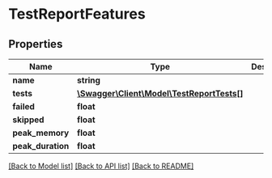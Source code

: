 # TestReportFeatures

## Properties
Name | Type | Description | Notes
------------ | ------------- | ------------- | -------------
**name** | **string** |  | [optional] 
**tests** | [**\Swagger\Client\Model\TestReportTests[]**](TestReportTests.md) |  | [optional] 
**failed** | **float** |  | [optional] 
**skipped** | **float** |  | [optional] 
**peak_memory** | **float** |  | [optional] 
**peak_duration** | **float** |  | [optional] 

[[Back to Model list]](../README.md#documentation-for-models) [[Back to API list]](../README.md#documentation-for-api-endpoints) [[Back to README]](../README.md)


